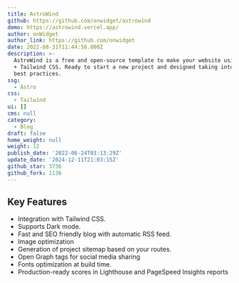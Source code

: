 ```yaml
---
title: AstroWind
github: https://github.com/onwidget/astrowind
demo: https://astrowind.vercel.app/
author: onWidget
author_link: https://github.com/onwidget
date: 2022-08-31T11:44:50.000Z
description: >-
  AstroWind is a free and open-source template to make your website using Astro
  + Tailwind CSS. Ready to start a new project and designed taking into account
  best practices.
ssg:
  - Astro
css:
  - Tailwind
ui: []
cms: null
category:
  - Blog
draft: false
home_weight: null
weight: 12
publish_date: '2022-06-24T03:13:29Z'
update_date: '2024-12-11T21:03:15Z'
github_star: 3736
github_fork: 1136
---
```


## Key Features

- Integration with Tailwind CSS.
- Supports Dark mode.
- Fast and SEO friendly blog with automatic RSS feed.
- Image optimization
- Generation of project sitemap based on your routes.
- Open Graph tags for social media sharing
- Fonts optimization at build time.
- Production-ready scores in Lighthouse and PageSpeed Insights reports

